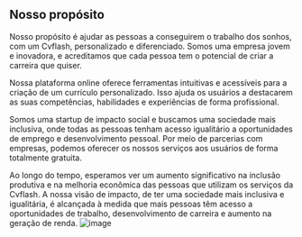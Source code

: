 ## Nosso propósito

Nosso propósito é ajudar as pessoas a conseguirem o trabalho dos sonhos, com um Cvflash, personalizado e diferenciado. Somos uma empresa jovem e inovadora, e acreditamos que cada pessoa tem o potencial de criar a carreira que quiser.  

Nossa plataforma online oferece ferramentas intuitivas e acessíveis para a criação de um currículo personalizado. Isso ajuda os usuários a destacarem as suas competências, habilidades e experiências de forma profissional.

Somos uma startup de impacto social e buscamos uma sociedade mais inclusiva, onde todas as pessoas tenham acesso igualitário a oportunidades de emprego e desenvolvimento pessoal. Por meio de parcerias com empresas, podemos oferecer os nossos serviços aos usuários de forma totalmente gratuita. 

Ao longo do tempo, esperamos ver um aumento significativo na inclusão produtiva e na melhoria econômica das pessoas que utilizam os serviços da Cvflash. A nossa visão de impacto, de ter uma sociedade mais inclusiva e igualitária, é alcançada à medida que mais pessoas têm acesso a oportunidades de trabalho, desenvolvimento de carreira e aumento na geração de renda.
![image](https://github.com/user-attachments/assets/c3933c3d-5588-43d5-b6a7-564a1bfbade8)
